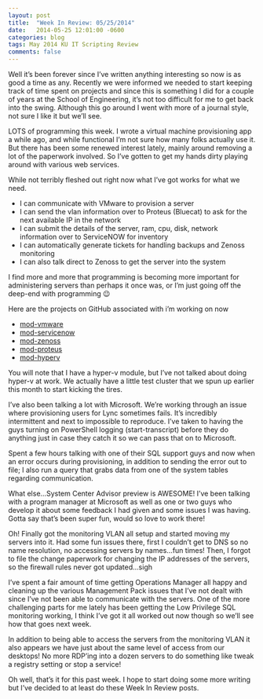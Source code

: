 ```yaml
---
layout: post
title:  "Week In Review: 05/25/2014"
date:   2014-05-25 12:01:00 -0600
categories: blog
tags: May 2014 KU IT Scripting Review
comments: false
---
```

Well it’s been forever since I’ve written anything interesting so now is as good a time as any. Recently we were informed we needed to start keeping track of time spent on projects and since this is something I did for a couple of years at the School of Engineering, it’s not too difficult for me to get back into the swing. Although this go around I went with more of a journal style, not sure I like it but we’ll see.

LOTS of programming this week. I wrote a virtual machine provisioning app a while ago, and while functional I’m not sure how many folks actually use it. But there has been some renewed interest lately, mainly around removing a lot of the paperwork involved. So I’ve gotten to get my hands dirty playing around with various web services.

While not terribly fleshed out right now what I’ve got works for what we need.

* I can communicate with VMware to provision a server
* I can send the vlan information over to Proteus (Bluecat) to ask for the next available IP in the network
* I can submit the details of the server, ram, cpu, disk, network information over to ServiceNOW for inventory
* I can automatically generate tickets for handling backups and Zenoss monitoring
* I can also talk direct to Zenoss to get the server into the system

I find more and more that programming is becoming more important for administering servers than perhaps it once was, or I’m just going off the deep-end with programming 😉

Here are the projects on GitHub associated with i’m working on now

* [mod-vmware](https://github.com/jeffpatton1971/mod-vmware)
* [mod-servicenow](https://github.com/jeffpatton1971/mod-ServiceNOW)
* [mod-zenoss](https://github.com/jeffpatton1971/mod-Zenoss)
* [mod-proteus](https://github.com/jeffpatton1971/mod-Proteus)
* [mod-hyperv](https://github.com/jeffpatton1971/mod-hyperv)

You will note that I have a hyper-v module, but I’ve not talked about doing hyper-v at work. We actually have a little test cluster that we spun up earlier this month to start kicking the tires.

I’ve also been talking a lot with Microsoft. We’re working through an issue where provisioning users for Lync sometimes fails. It’s incredibly intermittent and next to impossible to reproduce. I’ve taken to having the guys turning on PowerShell logging (start-transcript) before they do anything just in case they catch it so we can pass that on to Microsoft.

Spent a few hours talking with one of their SQL support guys and now when an error occurs during provisioning, in addition to sending the error out to file; I also run a query that grabs data from one of the system tables regarding communication.

What else…System Center Advisor preview is AWESOME! I’ve been talking with a program manager at Microsoft as well as one or two guys who develop it about some feedback I had given and some issues I was having. Gotta say that’s been super fun, would so love to work there!

Oh! Finally got the monitoring VLAN all setup and started moving my servers into it. Had some fun issues there, first I couldn’t get to DNS so no name resolution, no accessing servers by names…fun times! Then, I forgot to file the change paperwork for changing the IP addresses of the servers, so the firewall rules never got updated…sigh

I’ve spent a fair amount of time getting Operations Manager all happy and cleaning up the various Management Pack issues that I’ve not dealt with since I’ve not been able to communicate with the servers. One of the more challenging parts for me lately has been getting the Low Privilege SQL monitoring working, I think I’ve got it all worked out now though so we’ll see how that goes next week.

In addition to being able to access the servers from the monitoring VLAN it also appears we have just about the same level of access from our desktops! No more RDP’ing into a dozen servers to do something like tweak a registry setting or stop a service!

Oh well, that’s it for this past week. I hope to start doing some more writing but I’ve decided to at least do these Week In Review posts.
